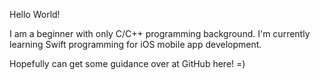 Hello World!

I am a beginner with only C/C++ programming background.
I'm currently learning Swift programming for iOS mobile app development.

Hopefully can get some guidance over at GitHub here! =)
